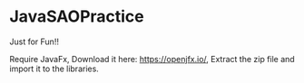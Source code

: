 # JavaSAOPractice
Just for Fun!!

Require JavaFx, Download it here: https://openjfx.io/, Extract the zip file and import it to the libraries.
